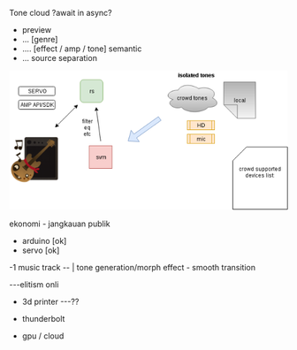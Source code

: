 Tone cloud
 ?await in async?
 - preview 
 - ... [genre]
 - .... [effect / amp / tone] semantic
 - ... source separation
 
![alt text](https://raw.githubusercontent.com/soundbooze/soundbooze-daw/master/tone/diagram.png "Home")

ekonomi - jangkauan publik

- arduino [ok]
- servo [ok]


-1 music track --
             |
   tone generation/morph effect - smooth transition

---elitism onli

- 3d printer ---??
- thunderbolt

- gpu / cloud

